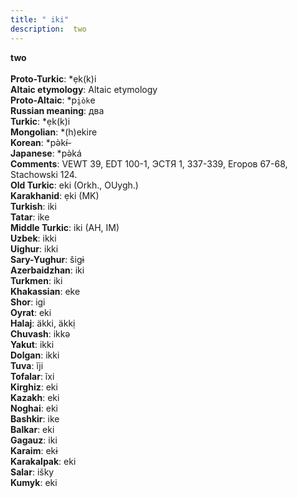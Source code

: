 ```yaml
---
title: " iki"
description:  two
---
```

<strong> two</strong><br><br>
<strong>Proto-Turkic</strong>:  *ẹk(k)i<br>
<strong>Altaic etymology</strong>:  Altaic etymology<br>
<strong> Proto-Altaic</strong>:  *p`i̯òk`e<br>
<strong>Russian meaning</strong>:  два<br>
<strong>Turkic</strong>:  *ẹk(k)i<br>
<strong>Mongolian</strong>:  *(h)ekire<br>
<strong>Korean</strong>:  *pǝ̀kɨ́-<br>
<strong>Japanese</strong>:  *pǝ̀ká<br>
<strong>Comments</strong>:  VEWT 39, EDT 100-1, ЭСТЯ 1, 337-339, Егоров 67-68, Stachowski 124.<br>
<strong>Old Turkic</strong>:  eki (Orkh., OUygh.)<br>
<strong>Karakhanid</strong>:  ẹki (MK)<br>
<strong>Turkish</strong>:  iki<br>
<strong>Tatar</strong>:  ike<br>
<strong>Middle Turkic</strong>:  iki (AH, IM)<br>
<strong>Uzbek</strong>:  ikki<br>
<strong>Uighur</strong>:  ikki<br>
<strong>Sary-Yughur</strong>:  šigɨ<br>
<strong>Azerbaidzhan</strong>:  iki<br>
<strong>Turkmen</strong>:  iki<br>
<strong>Khakassian</strong>:  eke<br>
<strong>Shor</strong>:  igi<br>
<strong>Oyrat</strong>:  eki<br>
<strong>Halaj</strong>:  äkki, äkkị<br>
<strong>Chuvash</strong>:  ikkǝ<br>
<strong>Yakut</strong>:  ikki<br>
<strong>Dolgan</strong>:  ikki<br>
<strong>Tuva</strong>:  ĩji<br>
<strong>Tofalar</strong>:  ĩxi<br>
<strong>Kirghiz</strong>:  eki<br>
<strong>Kazakh</strong>:  eki<br>
<strong>Noghai</strong>:  eki<br>
<strong>Bashkir</strong>:  ike<br>
<strong>Balkar</strong>:  eki<br>
<strong>Gagauz</strong>:  iki<br>
<strong>Karaim</strong>:  ekɨ<br>
<strong>Karakalpak</strong>:  eki<br>
<strong>Salar</strong>:  išky<br>
<strong>Kumyk</strong>:  eki<br>


